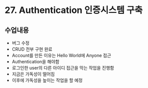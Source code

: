 # 27. Authentication 인증시스템 구축

## 수업내용
- 버그 수정
- CRUD 전부 구현 완료
- Account를 만든 이유는 Hello World에 Anyone 접근
- Authentication을 해야함
- 로그인한 user의 다른 아이디 접근을 막는 작업을 진행함
- 지금은 가독성이 떨어짐
- 이후에 가독성을 높이는 작업을 할 예정

